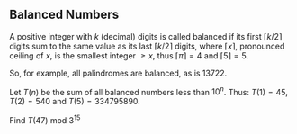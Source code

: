 
## Balanced Numbers

A positive integer with $k$ (decimal) digits is called balanced if its first $\lceil k/2\rceil$ digits sum to the same value as its last $\lceil k/2\rceil$ digits, where $\lceil x\rceil$, pronounced ceiling of $x$, is the smallest integer $\ge x$, thus $\lceil \pi \rceil = 4$ and $\lceil 5\rceil = 5$.

So, for example, all palindromes are balanced, as is $13722$.

Let $T(n)$ be the sum of all balanced numbers less than $10^n$.
Thus: $T(1) = 45, T(2) = 540$ and $T(5) = 334795890$.

Find $T(47)$ mod $3^{15}$

